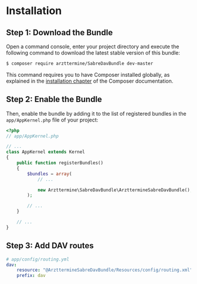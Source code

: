 Installation
============

Step 1: Download the Bundle
---------------------------

Open a command console, enter your project directory and execute the
following command to download the latest stable version of this bundle:

```bash
$ composer require arzttermine/SabreDavBundle dev-master
```

This command requires you to have Composer installed globally, as explained
in the [installation chapter](https://getcomposer.org/doc/00-intro.md)
of the Composer documentation.

Step 2: Enable the Bundle
-------------------------

Then, enable the bundle by adding it to the list of registered bundles
in the `app/AppKernel.php` file of your project:

```php
<?php
// app/AppKernel.php

// ...
class AppKernel extends Kernel
{
    public function registerBundles()
    {
        $bundles = array(
            // ...

            new Arzttermine\SabreDavBundle\ArzttermineSabreDavBundle(),
        );

        // ...
    }

    // ...
}
```

Step 3: Add DAV routes
-------------------------

```yaml
# app/config/routing.yml
dav:
    resource: "@ArzttermineSabreDavBundle/Resources/config/routing.xml"
    prefix: dav
```

